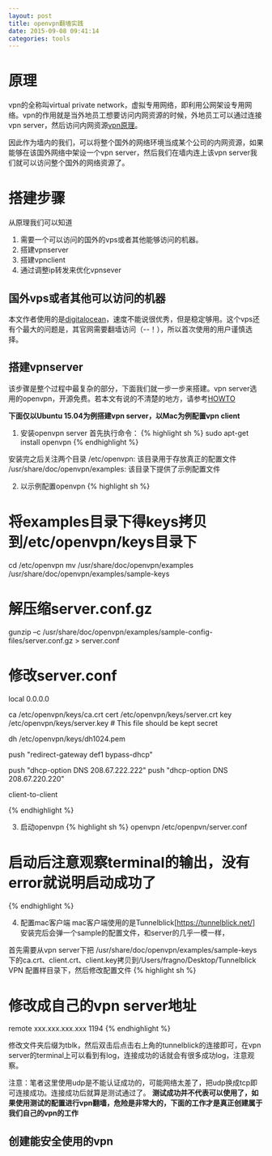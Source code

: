 ```yaml
---
layout: post
title: openvpn翻墙实践
date: 2015-09-08 09:41:14
categories: tools
---
```


# 原理
vpn的全称叫virtual private network，虚拟专用网络，即利用公网架设专用网络。vpn的作用就是当外地员工想要访问内网资源的时候，外地员工可以通过连接vpn server，然后访问内网资源[vpn原理](http://baike.baidu.com/link?url=1xZna2Iapi4-RWKsx7DhxdVq7wXzZ8TW5_jbxVxZnGhj_P2nR-T6vGzkp94y605_qyfUD5bMvisdSvuT2ASD9seNLDHRS_w9a3Knnw9HIW_pEwaWY6RknWHUjnWYr6Jm)。

因此作为墙内的我们，可以将整个国外的网络环境当成某个公司的内网资源，如果能够在该国外网络中架设一个vpn server，然后我们在墙内连上该vpn server我们就可以访问整个国外的网络资源了。

# 搭建步骤
从原理我们可以知道
1. 需要一个可以访问的国外的vps或者其他能够访问的机器。
2. 搭建vpnserver
3. 搭建vpnclient
4. 通过调整ip转发来优化vpnsever

## 国外vps或者其他可以访问的机器
本文作者使用的是[digitalocean](http://www.digitalocean.com/)，速度不能说很优秀，但是稳定够用。这个vps还有个最大的问题是，其官网需要翻墙访问（--！），所以首次使用的用户谨慎选择。

## 搭建vpnserver
该步骤是整个过程中最复杂的部分，下面我们就一步一步来搭建。vpn server选用的openvpn，开源免费。若本文有说的不清楚的地方，请参考[HOWTO](https://openvpn.net/index.php/open-source/documentation/howto.html#quick)

**下面仅以Ubuntu 15.04为例搭建vpn server，以Mac为例配置vpn client**

1. 安装openvpn server
首先执行命令：
{% highlight sh %}
sudo apt-get install openvpn
{% endhighlight %}

安装完之后关注两个目录
/etc/openvpn: 该目录用于存放真正的配置文件
/usr/share/doc/openvpn/examples: 该目录下提供了示例配置文件

2. 以示例配置openvpn
{% highlight sh %}
# 将examples目录下得keys拷贝到/etc/openvpn/keys目录下
cd /etc/openvpn
mv /usr/share/doc/openvpn/examples /usr/share/doc/openvpn/examples/sample-keys

# 解压缩server.conf.gz
gunzip –c /usr/share/doc/openvpn/examples/sample-config-files/server.conf.gz > server.conf

# 修改server.conf
                                                                      
local 0.0.0.0

ca /etc/openvpn/keys/ca.crt
cert /etc/openvpn/keys/server.crt
key /etc/openvpn/keys/server.key  # This file should be kept secret

dh /etc/openvpn/keys/dh1024.pem

push "redirect-gateway def1 bypass-dhcp"

push "dhcp-option DNS 208.67.222.222"
push "dhcp-option DNS 208.67.220.220"

client-to-client

{% endhighlight %}

3. 启动openvpn
{% highlight sh %}
openvpn /etc/openpvn/server.conf 
# 启动后注意观察terminal的输出，没有error就说明启动成功了
{% endhighlight %}

4. 配置mac客户端
mac客户端使用的是Tunnelblick[https://tunnelblick.net/]
安装完后会弹一个sample的配置文件，和server的几乎一模一样，

首先需要从vpn server下把 /usr/share/doc/openvpn/examples/sample-keys下的ca.crt、client.crt、client.key拷贝到/Users/fragno/Desktop/Tunnelblick VPN 配置样目录下，然后修改配置文件
{% highlight sh %}
# 修改成自己的vpn server地址
remote xxx.xxx.xxx.xxx 1194
{% endhighlight %}

修改文件夹后缀为tblk，然后双击后点击右上角的tunnelblick的连接即可，在vpn server的terminal上可以看到有log，连接成功的话就会有很多成功log，注意观察。

注意：笔者这里使用udp是不能认证成功的，可能网络太差了，把udp换成tcp即可连接成功。连接成功后就算是测试通过了。
**测试成功并不代表可以使用了，如果使用测试的配置进行vpn翻墙，危险是非常大的，下面的工作才是真正创建属于我们自己的vpn的工作**


## 创建能安全使用的vpn